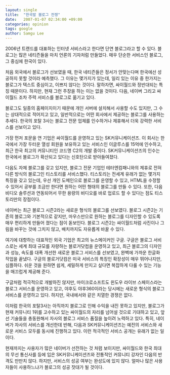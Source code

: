 ```yaml
---
layout: single
title:  "한국발 블로그 전쟁"
date:   2007-01-07 02:34:00 +09:00
categories: opinion
tags: google
author: Samgu Lee
---
```

2006년 트랜드를 대표하는 인터넷 서비스라고 한다면 단연 블로그라고 할 수 있다. 블로그는 많은 네티즌들을 마치 언론의 기자처럼 만들었다. 매우 단순한 서비스인 블로그, 그 중심에 한국이 있다.

처음 외국에서 블로그가 선보였을 때, 한국 네티즌들은 정서가 안맞는다며 한국에선 성공하지 못할 것이라 예측했다. 그 이유는 몇가지가 있는데, 일리 있는 이유 중 한가지는 블로그가 텍스트 중심이고, 이쁘지 않다는 것이다. 말하자면, 싸이월드와 정반대되는 특징 때문이다. 하지만, 현재 그런 주장을 하는 이는 없을 것이다. 다음, 네이버 그리고 싸이월드 조차 주력 서비스를 블로그로 옮기고 있다.

블로그도 일종의 홈페이지이기 때문에 개인 서버에 설치해서 사용할 수도 있지만, 그 수는 상대적으로 적어지고 있고, 일반적으로는 어떤 회사에서 제공하는 블로그를 사용하는 추세다. 한국의 포탈 3사는 블로그 전문 업체를 인수하거나 제휴해서 더욱 강력한 서비스를 선보이고 있다.

가장 먼저 포문을 연 기업은 싸이월드를 운영하고 있는 SK커뮤니케이션즈. 이 회사는 한국에서 가장 두터운 열성 회원을 보유하고 있는 서비스인 이글루스를 15억에 인수하고, 최근 한국 최고의 커뮤니티인 코드명 C2의 개발 중이다. SK커뮤니케이션즈의 인수는 한국에서 블로그가 확산되고 있다는 신호탄으로 받아들여졌다.

다음도 자체 블로그를 갖고 있지만, 블로그 전문 기업인 테터엔컴패니와의 제휴로 전혀 다른 방식의 블로그인 티스토리를 서비스했다. 티스토리는 전세계 유래가 없는 몇가지 특징을 갖고 있는데, 우선 개인 도메인으로 블로그를 운영할 수 있고, HTML을 수정할 수 있어서 공부를 조금만 한다면 원하는 어떤 형태의 블로그를 만들 수 있다. 또한, 다음 비디오 솔루션과 연동되어서 무한 용량의 비디오를 바로 업로드 할 수 있다는 점도 티스토리만의 장점이다.

네이버는 최근 블로그 시즌2라는 새로운 형식의 블로그를 선보였다. 블로그 시즌2는 기존의 블로그와 기본적으로 같지만, 마우스만으로 원하는 블로그를 디자인할 수 있도록 매우 편리하게 만들어 졌다는 점이 돋보인다. 블로그 시즌2는 싸이월드처럼 사진이나 그림을 바꾸는 것에 그치지 않고, 배치까지도 자유롭게 바꿀 수 있다.

여기에 대항하는 대표적인 외국 기업은 최고의 뉴스메이커인 구글. 구글은 블로그 서비스로는 세계 최대 규모를 자랑하는 블로거닷컴을 운영하고 있고, 최근 블로그의 디자인과 성능, 속도를 대폭 개선한 새로운 블로그 서비스를 선보였고, 완벽에 가까운 한글화 작업을 끝냈다. 구글의 블로거닷컴은 미국 서비스의 특징인 확장성이 매우 뛰어나지만, 심플하다. 쉬운 것을 원하면 쉽게, 세밀하게 만지고 싶다면 복잡하게 다룰 수 있는 기능을 매끄럽게 제공해 준다.

구글처럼 적극적으로 개발하진 않지만, 마이크로소프트도 윈도우 라이브 스페이스라는 블로그 서비스를 운영하고 있고, 야후도 야후360이라는 당시에는 새로운 형식의 블로그 서비스를 운영하고 있다. 하지만, 국내에서와 같은 치열한 경쟁은 없다.

이처럼 한국의 포탈3사는 아직까지 블로그로 인해 수익을 내진 못하고 있지만, 블로그가 현재 커뮤니티 1위를 고수하고 있는 싸이월드의 자리를 넘어설 것으로 기대하고 있고, 앞선 기술들을 총동원해서 자사의 블로그 서비스 품질을 높이려 노력하고 있다. 특히, 네이버가 자사의 서비스를 개선한데 반해, 다음과 SK커뮤니케이션즈는 예전의 서비스와 새로운 서비스 모두를 동시에 진행하고 있다. 이런 적극적인 서비스 공개는 유래가 없는 일이다.

현재까지는 사용자가 많은 네이버가 선전하는 것 처럼 보이지만, 싸이월드와 한국 최대의 무선 통신사를 등에 입은 SK커뮤니케이션즈와 전통적인 커뮤니티 강자인 다음의 반격도 만만치 않다. 하지만, 서비스의 성공 여부는 완성도에 있지 않다. 얼마나 많은 사용자들이 사용하느냐가 블로그의 성공 잣대가 될 것이다.
